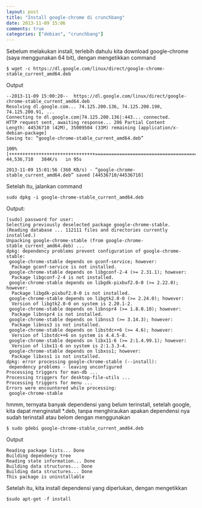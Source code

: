 ```yaml
---
layout: post
title: "Install google-chrome di crunchbang"
date: 2013-11-09 15:06
comments: true
categories: ["debian", "crunchbang"]
---
```


Sebelum melakukan install, terlebih dahulu kita download google-chrome (saya menggunakan 64 bit), dengan mengetikkan command

```
$ wget -c https://dl.google.com/linux/direct/google-chrome-stable_current_amd64.deb
```

Output

```
--2013-11-09 15:00:20--  https://dl.google.com/linux/direct/google-chrome-stable_current_amd64.deb
Resolving dl.google.com... 74.125.200.136, 74.125.200.190, 74.125.200.91, ...
Connecting to dl.google.com|74.125.200.136|:443... connected.
HTTP request sent, awaiting response... 206 Partial Content
Length: 44536710 (42M), 35009504 (33M) remaining [application/x-debian-package]
Saving to: “google-chrome-stable_current_amd64.deb”

100%[++++++++++++++++++++++++++++++++========================================================================================================================>] 44,536,710   384K/s   in 95s     

2013-11-09 15:01:56 (360 KB/s) - “google-chrome-stable_current_amd64.deb” saved [44536710/44536710]

```

Setelah itu, jalankan command

```
sudo dpkg -i google-chrome-stable_current_amd64.deb
```

Output:

```
[sudo] password for user: 
Selecting previously deselected package google-chrome-stable.
(Reading database ... 112111 files and directories currently installed.)
Unpacking google-chrome-stable (from google-chrome-stable_current_amd64.deb) ...
dpkg: dependency problems prevent configuration of google-chrome-stable:
 google-chrome-stable depends on gconf-service; however:
  Package gconf-service is not installed.
 google-chrome-stable depends on libgconf-2-4 (>= 2.31.1); however:
  Package libgconf-2-4 is not installed.
 google-chrome-stable depends on libgdk-pixbuf2.0-0 (>= 2.22.0); however:
  Package libgdk-pixbuf2.0-0 is not installed.
 google-chrome-stable depends on libgtk2.0-0 (>= 2.24.0); however:
  Version of libgtk2.0-0 on system is 2.20.1-2.
 google-chrome-stable depends on libnspr4 (>= 1.8.0.10); however:
  Package libnspr4 is not installed.
 google-chrome-stable depends on libnss3 (>= 3.14.3); however:
  Package libnss3 is not installed.
 google-chrome-stable depends on libstdc++6 (>= 4.6); however:
  Version of libstdc++6 on system is 4.4.5-8.
 google-chrome-stable depends on libx11-6 (>= 2:1.4.99.1); however:
  Version of libx11-6 on system is 2:1.3.3-4.
 google-chrome-stable depends on libxss1; however:
  Package libxss1 is not installed.
dpkg: error processing google-chrome-stable (--install):
 dependency problems - leaving unconfigured
Processing triggers for man-db ...
Processing triggers for desktop-file-utils ...
Processing triggers for menu ...
Errors were encountered while processing:
 google-chrome-stable
```

hmmm, ternyata banyak dependensi yang belum terinstall, setelah google, kita dapat menginstall *.deb, tanpa menghiraukan apakan dependensi nya sudah terinstall atau belom dengan menggunakan


```
$ sudo gdebi google-chrome-stable_current_amd64.deb
```

Output

```
Reading package lists... Done
Building dependency tree        
Reading state information... Done
Building data structures... Done 
Building data structures... Done 
This package is uninstallable
```

Setelah itu, kita install dependensi yang diperlukan, dengan mengetikkan


```
$sudo apt-get -f install
```




